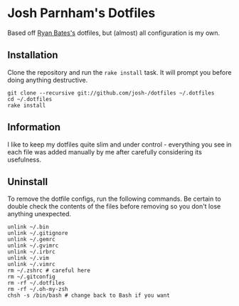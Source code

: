 # Josh Parnham's Dotfiles

Based off [Ryan Bates's](https://github.com/ryanb/dotfiles) dotfiles, but (almost) all configuration is my own.

## Installation

Clone the repository and run the `rake install` task. It will prompt you before doing anything destructive.

    git clone --recursive git://github.com/josh-/dotfiles ~/.dotfiles
    cd ~/.dotfiles
    rake install

## Information

I like to keep my dotfiles quite slim and under control - everything you see in each file was added manually by me after carefully considering its usefulness.

## Uninstall

To remove the dotfile configs, run the following commands. Be certain to double check the contents of the files before removing so you don't lose anything unexpected.

    unlink ~/.bin
    unlink ~/.gitignore
    unlink ~/.gemrc
    unlink ~/.gvimrc
    unlink ~/.irbrc
    unlink ~/.vim
    unlink ~/.vimrc
    rm ~/.zshrc # careful here
    rm ~/.gitconfig
    rm -rf ~/.dotfiles
    rm -rf ~/.oh-my-zsh
    chsh -s /bin/bash # change back to Bash if you want
